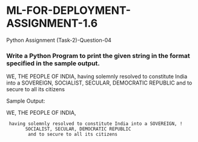 # ML-FOR-DEPLOYMENT-ASSIGNMENT-1.6
Python Assignment (Task-2)-Question-04


### Write a Python Program to print the given string in the format specified in the ​sample output.
WE, THE PEOPLE OF INDIA, having solemnly resolved to constitute India into a SOVEREIGN, SOCIALIST, SECULAR, DEMOCRATIC REPUBLIC and to secure to all its citizens

Sample Output:



WE, THE PEOPLE OF INDIA,
     
     having solemnly resolved to constitute India into a SOVEREIGN, !
           SOCIALIST, SECULAR, DEMOCRATIC REPUBLIC 
            and to secure to all its citizens
